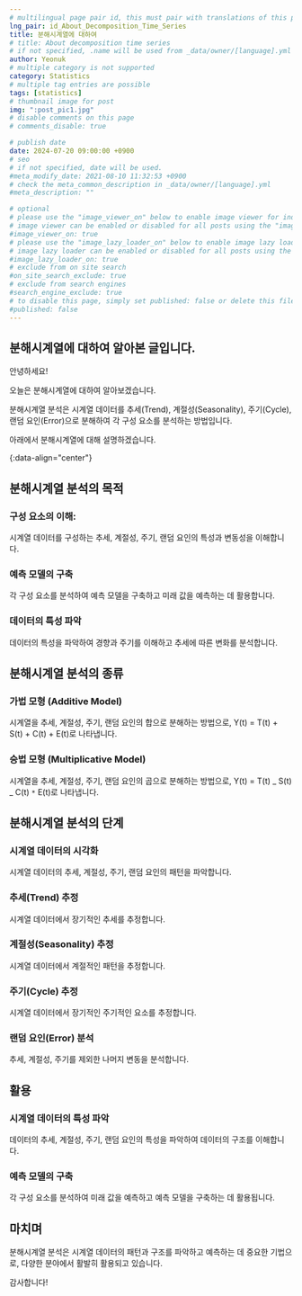 ```yaml
---
# multilingual page pair id, this must pair with translations of this page. (This name must be unique)
lng_pair: id_About_Decomposition_Time_Series
title: 분해시계열에 대하여
# title: About decomposition time series
# if not specified, .name will be used from _data/owner/[language].yml
author: Yeonuk
# multiple category is not supported
category: Statistics
# multiple tag entries are possible
tags: [statistics]
# thumbnail image for post
img: ":post_pic1.jpg"
# disable comments on this page
# comments_disable: true

# publish date
date: 2024-07-20 09:00:00 +0900
# seo
# if not specified, date will be used.
#meta_modify_date: 2021-08-10 11:32:53 +0900
# check the meta_common_description in _data/owner/[language].yml
#meta_description: ""

# optional
# please use the "image_viewer_on" below to enable image viewer for individual pages or posts (_posts/ or [language]/_posts folders).
# image viewer can be enabled or disabled for all posts using the "image_viewer_posts: true" setting in _data/conf/main.yml.
#image_viewer_on: true
# please use the "image_lazy_loader_on" below to enable image lazy loader for individual pages or posts (_posts/ or [language]/_posts folders).
# image lazy loader can be enabled or disabled for all posts using the "image_lazy_loader_posts: true" setting in _data/conf/main.yml.
#image_lazy_loader_on: true
# exclude from on site search
#on_site_search_exclude: true
# exclude from search engines
#search_engine_exclude: true
# to disable this page, simply set published: false or delete this file
#published: false
---
```


<!-- outline-start -->

## 분해시계열에 대하여 알아본 글입니다.

안녕하세요!

오늘은 분해시계열에 대하여 알아보겠습니다.

분해시계열 분석은 시계열 데이터를 추세(Trend), 계절성(Seasonality), 주기(Cycle), 랜덤 요인(Error)으로 분해하여 각 구성 요소를 분석하는 방법입니다.

아래에서 분해시계열에 대해 설명하겠습니다.

{:data-align="center"}

<!-- outline-end -->

## 분해시계열 분석의 목적

### 구성 요소의 이해:

시계열 데이터를 구성하는 추세, 계절성, 주기, 랜덤 요인의 특성과 변동성을 이해합니다.

### 예측 모델의 구축

각 구성 요소를 분석하여 예측 모델을 구축하고 미래 값을 예측하는 데 활용합니다.

### 데이터의 특성 파악

데이터의 특성을 파악하여 경향과 주기를 이해하고 추세에 따른 변화를 분석합니다.

## 분해시계열 분석의 종류

### 가법 모형 (Additive Model)

시계열을 추세, 계절성, 주기, 랜덤 요인의 합으로 분해하는 방법으로, Y(t) = T(t) + S(t) + C(t) + E(t)로 나타냅니다.

### 승법 모형 (Multiplicative Model)

시계열을 추세, 계절성, 주기, 랜덤 요인의 곱으로 분해하는 방법으로, Y(t) = T(t) _ S(t) _ C(t) `*` E(t)로 나타냅니다.

## 분해시계열 분석의 단계

### 시계열 데이터의 시각화

시계열 데이터의 추세, 계절성, 주기, 랜덤 요인의 패턴을 파악합니다.

### 추세(Trend) 추정

시계열 데이터에서 장기적인 추세를 추정합니다.

### 계절성(Seasonality) 추정

시계열 데이터에서 계절적인 패턴을 추정합니다.

### 주기(Cycle) 추정

시계열 데이터에서 장기적인 주기적인 요소를 추정합니다.

### 랜덤 요인(Error) 분석

추세, 계절성, 주기를 제외한 나머지 변동을 분석합니다.

## 활용

### 시계열 데이터의 특성 파악

데이터의 추세, 계절성, 주기, 랜덤 요인의 특성을 파악하여 데이터의 구조를 이해합니다.

### 예측 모델의 구축

각 구성 요소를 분석하여 미래 값을 예측하고 예측 모델을 구축하는 데 활용됩니다.

## 마치며

분해시계열 분석은 시계열 데이터의 패턴과 구조를 파악하고 예측하는 데 중요한 기법으로, 다양한 분야에서 활발히 활용되고 있습니다.

감사합니다!
